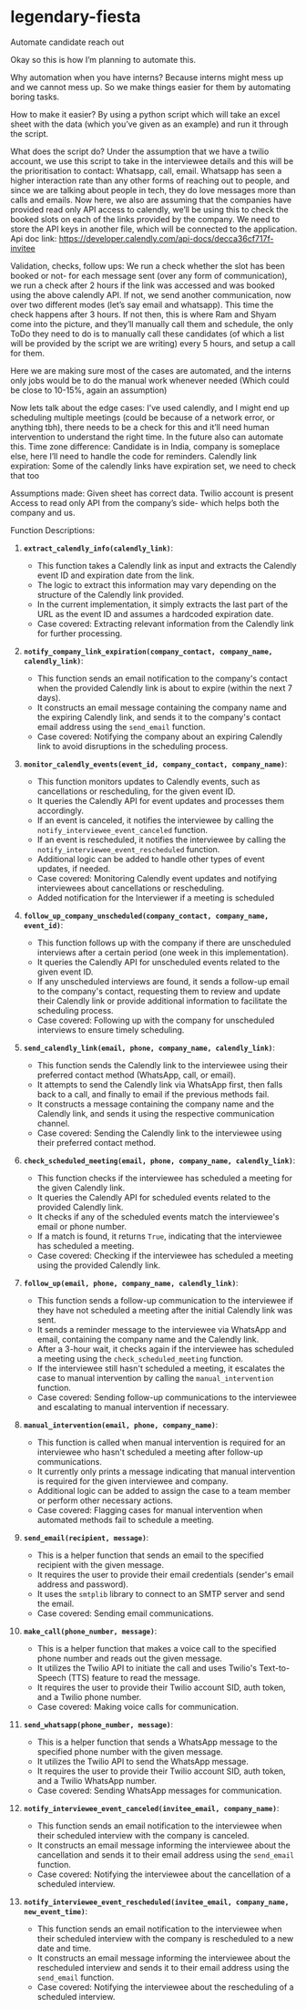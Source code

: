 # legendary-fiesta
Automate candidate reach out

Okay so this is how I’m planning to automate this.

Why automation when you have interns?
Because interns might mess up and we cannot mess up. So we make things easier for them by automating boring tasks.

How to make it easier?
By using a python script which will take an excel sheet with the data (which you’ve given as an example) and run it through the script.

What does the script do?
Under the assumption that we have a twilio account, we use this script to take in the interviewee details and this will be the prioritisation to contact: Whatsapp, call, email. Whatsapp has seen a higher interaction rate than any other forms of reaching out to people, and since we are talking about people in tech, they do love messages more than calls and emails.
Now here, we also are assuming that the companies have provided read only API access to calendly, we’ll be using this to check the booked slots on each of the links provided by the company. We need to store the API keys in another file, which will be connected to the application. Api doc link: https://developer.calendly.com/api-docs/decca36cf717f-invitee

Validation, checks, follow ups: We run a check whether the slot has been booked or not- for each message sent (over any form of communication), we run a check after 2 hours if the link was accessed and was booked using the above calendly API. If not, we send another communication, now over two different modes (let’s say email and whatsapp). This time the check happens after 3 hours. If not then, this is where Ram and Shyam come into the picture, and they’ll manually call them and schedule, the only ToDo they need to do is to manually call these candidates (of which a list will be provided by the script we are writing) every 5 hours, and setup a call for them.

Here we are making sure most of the cases are automated, and the interns only jobs would be to do the manual work whenever needed (Which could be close to 10-15%, again an assumption)

Now lets talk about the edge cases:
        I’ve used calendly, and I might end up scheduling multiple meetings (could be because of a network error, or anything tbh), there needs to be a check for this and it’ll need human intervention to understand the right time. In the future also can automate this.
        Time zone difference: Candidate is in India, company is someplace else, here I’ll need to handle the code for reminders.
        Calendly link expiration: Some of the calendly links have expiration set, we need to check that too

Assumptions made:
        Given sheet has correct data.
        Twilio account is present
        Access to read only API from the company’s side- which helps both the company and us.


Function Descriptions:


1. **`extract_calendly_info(calendly_link)`**:
   - This function takes a Calendly link as input and extracts the Calendly event ID and expiration date from the link.
   - The logic to extract this information may vary depending on the structure of the Calendly link provided.
   - In the current implementation, it simply extracts the last part of the URL as the event ID and assumes a hardcoded expiration date.
   - Case covered: Extracting relevant information from the Calendly link for further processing.

2. **`notify_company_link_expiration(company_contact, company_name, calendly_link)`**:
   - This function sends an email notification to the company's contact when the provided Calendly link is about to expire (within the next 7 days).
   - It constructs an email message containing the company name and the expiring Calendly link, and sends it to the company's contact email address using the `send_email` function.
   - Case covered: Notifying the company about an expiring Calendly link to avoid disruptions in the scheduling process.

3. **`monitor_calendly_events(event_id, company_contact, company_name)`**:
   - This function monitors updates to Calendly events, such as cancellations or rescheduling, for the given event ID.
   - It queries the Calendly API for event updates and processes them accordingly.
   - If an event is canceled, it notifies the interviewee by calling the `notify_interviewee_event_canceled` function.
   - If an event is rescheduled, it notifies the interviewee by calling the `notify_interviewee_event_rescheduled` function.
   - Additional logic can be added to handle other types of event updates, if needed.
   - Case covered: Monitoring Calendly event updates and notifying interviewees about cancellations or rescheduling.
   - Added notification for the Interviewer if a meeting is scheduled

4. **`follow_up_company_unscheduled(company_contact, company_name, event_id)`**:
   - This function follows up with the company if there are unscheduled interviews after a certain period (one week in this implementation).
   - It queries the Calendly API for unscheduled events related to the given event ID.
   - If any unscheduled interviews are found, it sends a follow-up email to the company's contact, requesting them to review and update their Calendly link or provide additional information to facilitate the scheduling process.
   - Case covered: Following up with the company for unscheduled interviews to ensure timely scheduling.

5. **`send_calendly_link(email, phone, company_name, calendly_link)`**:
   - This function sends the Calendly link to the interviewee using their preferred contact method (WhatsApp, call, or email).
   - It attempts to send the Calendly link via WhatsApp first, then falls back to a call, and finally to email if the previous methods fail.
   - It constructs a message containing the company name and the Calendly link, and sends it using the respective communication channel.
   - Case covered: Sending the Calendly link to the interviewee using their preferred contact method.

6. **`check_scheduled_meeting(email, phone, company_name, calendly_link)`**:
   - This function checks if the interviewee has scheduled a meeting for the given Calendly link.
   - It queries the Calendly API for scheduled events related to the provided Calendly link.
   - It checks if any of the scheduled events match the interviewee's email or phone number.
   - If a match is found, it returns `True`, indicating that the interviewee has scheduled a meeting.
   - Case covered: Checking if the interviewee has scheduled a meeting using the provided Calendly link.

7. **`follow_up(email, phone, company_name, calendly_link)`**:
   - This function sends a follow-up communication to the interviewee if they have not scheduled a meeting after the initial Calendly link was sent.
   - It sends a reminder message to the interviewee via WhatsApp and email, containing the company name and the Calendly link.
   - After a 3-hour wait, it checks again if the interviewee has scheduled a meeting using the `check_scheduled_meeting` function.
   - If the interviewee still hasn't scheduled a meeting, it escalates the case to manual intervention by calling the `manual_intervention` function.
   - Case covered: Sending follow-up communications to the interviewee and escalating to manual intervention if necessary.

8. **`manual_intervention(email, phone, company_name)`**:
   - This function is called when manual intervention is required for an interviewee who hasn't scheduled a meeting after follow-up communications.
   - It currently only prints a message indicating that manual intervention is required for the given interviewee and company.
   - Additional logic can be added to assign the case to a team member or perform other necessary actions.
   - Case covered: Flagging cases for manual intervention when automated methods fail to schedule a meeting.

9. **`send_email(recipient, message)`**:
   - This is a helper function that sends an email to the specified recipient with the given message.
   - It requires the user to provide their email credentials (sender's email address and password).
   - It uses the `smtplib` library to connect to an SMTP server and send the email.
   - Case covered: Sending email communications.

10. **`make_call(phone_number, message)`**:
    - This is a helper function that makes a voice call to the specified phone number and reads out the given message.
    - It utilizes the Twilio API to initiate the call and uses Twilio's Text-to-Speech (TTS) feature to read the message.
    - It requires the user to provide their Twilio account SID, auth token, and a Twilio phone number.
    - Case covered: Making voice calls for communication.

11. **`send_whatsapp(phone_number, message)`**:
    - This is a helper function that sends a WhatsApp message to the specified phone number with the given message.
    - It utilizes the Twilio API to send the WhatsApp message.
    - It requires the user to provide their Twilio account SID, auth token, and a Twilio WhatsApp number.
    - Case covered: Sending WhatsApp messages for communication.

12. **`notify_interviewee_event_canceled(invitee_email, company_name)`**:
    - This function sends an email notification to the interviewee when their scheduled interview with the company is canceled.
    - It constructs an email message informing the interviewee about the cancellation and sends it to their email address using the `send_email` function.
    - Case covered: Notifying the interviewee about the cancellation of a scheduled interview.

13. **`notify_interviewee_event_rescheduled(invitee_email, company_name, new_event_time)`**:
    - This function sends an email notification to the interviewee when their scheduled interview with the company is rescheduled to a new date and time.
    - It constructs an email message informing the interviewee about the rescheduled interview and sends it to their email address using the `send_email` function.
    - Case covered: Notifying the interviewee about the rescheduling of a scheduled interview.


